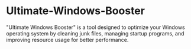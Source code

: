 # Ultimate-Windows-Booster
"Ultimate Windows Booster" is a tool designed to optimize your Windows operating system by cleaning junk files, managing startup programs, and improving resource usage for better performance.
